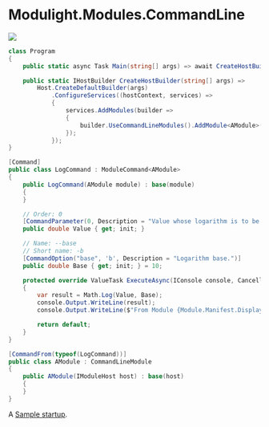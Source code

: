 # Modulight.Modules.CommandLine

[![](https://buildstats.info/nuget/Modulight.Modules.CommandLine)](https://www.nuget.org/packages/Modulight.Modules.CommandLine/)

```cs
class Program
{
    public static async Task Main(string[] args) => await CreateHostBuilder(args).RunConsoleAsyncWithModules();

    public static IHostBuilder CreateHostBuilder(string[] args) =>
        Host.CreateDefaultBuilder(args)
            .ConfigureServices((hostContext, services) =>
            {
                services.AddModules(builder =>
                {
                    builder.UseCommandLineModules().AddModule<AModule>();
                });
            });
}

[Command]
public class LogCommand : ModuleCommand<AModule>
{
    public LogCommand(AModule module) : base(module)
    {
    }

    // Order: 0
    [CommandParameter(0, Description = "Value whose logarithm is to be found.")]
    public double Value { get; init; }

    // Name: --base
    // Short name: -b
    [CommandOption("base", 'b', Description = "Logarithm base.")]
    public double Base { get; init; } = 10;

    protected override ValueTask ExecuteAsync(IConsole console, CancellationToken cancellationToken = default)
    {
        var result = Math.Log(Value, Base);
        console.Output.WriteLine(result);
        console.Output.WriteLine($"From Module {Module.Manifest.DisplayName}.");

        return default;
    }
}

[CommandFrom(typeof(LogCommand))]
public class AModule : CommandLineModule
{
    public AModule(IModuleHost host) : base(host)
    {
    }
}
```

A [Sample startup](https://github.com/StardustDL/modulight/blob/master/test/Test.CommandLine/Program.cs).